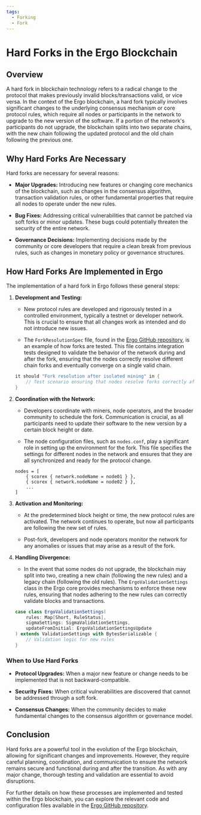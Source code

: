 ```yaml
---
tags:
  - Forking
  - Fork
---
```


# Hard Forks in the Ergo Blockchain

## Overview

A hard fork in blockchain technology refers to a radical change to the protocol that makes previously invalid blocks/transactions valid, or vice versa. In the context of the Ergo blockchain, a hard fork typically involves significant changes to the underlying consensus mechanism or core protocol rules, which require all nodes or participants in the network to upgrade to the new version of the software. If a portion of the network's participants do not upgrade, the blockchain splits into two separate chains, with the new chain following the updated protocol and the old chain following the previous one.

## Why Hard Forks Are Necessary

Hard forks are necessary for several reasons:

- **Major Upgrades:** Introducing new features or changing core mechanics of the blockchain, such as changes in the consensus algorithm, transaction validation rules, or other fundamental properties that require all nodes to operate under the new rules.
  
- **Bug Fixes:** Addressing critical vulnerabilities that cannot be patched via soft forks or minor updates. These bugs could potentially threaten the security of the entire network.

- **Governance Decisions:** Implementing decisions made by the community or core developers that require a clean break from previous rules, such as changes in monetary policy or governance structures.

## How Hard Forks Are Implemented in Ergo

The implementation of a hard fork in Ergo follows these general steps:

1. **Development and Testing:** 
   - New protocol rules are developed and rigorously tested in a controlled environment, typically a testnet or developer network. This is crucial to ensure that all changes work as intended and do not introduce new issues.
   
   - The `ForkResolutionSpec` file, found in the [Ergo GitHub repository](https://github.com/ergoplatform/ergo), is an example of how forks are tested. This file contains integration tests designed to validate the behavior of the network during and after the fork, ensuring that the nodes correctly resolve different chain forks and eventually converge on a single valid chain.

   ```scala
   it should "Fork resolution after isolated mining" in {
       // Test scenario ensuring that nodes resolve forks correctly after isolated mining periods
   }
   ```

2. **Coordination with the Network:**
   - Developers coordinate with miners, node operators, and the broader community to schedule the fork. Communication is crucial, as all participants need to update their software to the new version by a certain block height or date.

   - The node configuration files, such as `nodes.conf`, play a significant role in setting up the environment for the fork. This file specifies the settings for different nodes in the network and ensures that they are all synchronized and ready for the protocol change.

   ```hocon
   nodes = [
       { scorex { network.nodeName = node01 } },
       { scorex { network.nodeName = node02 } },
       ...
   ]
   ```

3. **Activation and Monitoring:**
   - At the predetermined block height or time, the new protocol rules are activated. The network continues to operate, but now all participants are following the new set of rules.

   - Post-fork, developers and node operators monitor the network for any anomalies or issues that may arise as a result of the fork.

4. **Handling Divergence:**
   - In the event that some nodes do not upgrade, the blockchain may split into two, creating a new chain (following the new rules) and a legacy chain (following the old rules). The `ErgoValidationSettings` class in the Ergo core provides mechanisms to enforce these new rules, ensuring that nodes adhering to the new rules can correctly validate blocks and transactions.

   ```scala
   case class ErgoValidationSettings(
       rules: Map[Short, RuleStatus],
       sigmaSettings: SigmaValidationSettings,
       updateFromInitial: ErgoValidationSettingsUpdate
   ) extends ValidationSettings with BytesSerializable {
       // Validation logic for new rules
   }
   ```

### When to Use Hard Forks

- **Protocol Upgrades:** When a major new feature or change needs to be implemented that is not backward-compatible.
  
- **Security Fixes:** When critical vulnerabilities are discovered that cannot be addressed through a soft fork.

- **Consensus Changes:** When the community decides to make fundamental changes to the consensus algorithm or governance model.

## Conclusion

Hard forks are a powerful tool in the evolution of the Ergo blockchain, allowing for significant changes and improvements. However, they require careful planning, coordination, and communication to ensure the network remains secure and functional during and after the transition. As with any major change, thorough testing and validation are essential to avoid disruptions.

For further details on how these processes are implemented and tested within the Ergo blockchain, you can explore the relevant code and configuration files available in the [Ergo GitHub repository](https://github.com/ergoplatform/ergo). 
